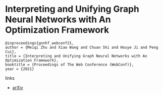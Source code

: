 # Interpreting and Unifying Graph Neural Networks with An Optimization Framework

```
@inproceedings{gnnhf_webconf21,
author = {Meiqi Zhu and Xiao Wang and Chuan Shi and Houye Ji and Peng Cui},
title = {Interpreting and Unifying Graph Neural Networks with An Optimization Framework},
booktitle = {Proceedings of The Web Conference (WebConf)},
year = {2021}
```

links
- [arXiv](https://arxiv.org/abs/2101.11859)